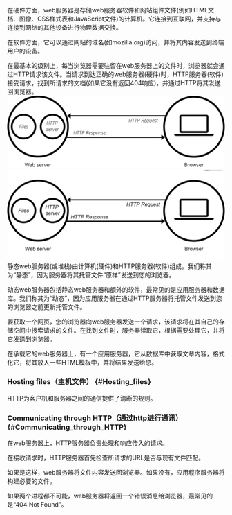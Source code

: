在硬件方面，web服务器是存储web服务器软件和网站组件文件\(例如HTML文档、图像、CSS样式表和JavaScript文件\)的计算机。它连接到互联网，并支持与连接到网络的其他设备进行物理数据交换。

在软件方面，它可以通过网站的域名\(如mozilla.org\)访问，并将其内容发送到终端用户的设备。

在最基本的级别上，每当浏览器需要驻留在web服务器上的文件时，浏览器就会通过HTTP请求该文件。当请求到达正确的web服务器\(硬件\)时，HTTP服务器\(软件\)接受请求，找到所请求的文档\(如果它没有返回404响应\)，并通过HTTP将其发送回浏览器。![](/assets/web-server.svg)![](/assets/KSQ29]`DWA47109R}JIE}~C.png)静态web服务器\(或堆栈\)由计算机\(硬件\)和HTTP服务器\(软件\)组成。我们称其为“静态”，因为服务器将其托管文件“原样”发送到您的浏览器。

动态web服务器包括静态web服务器和额外的软件，最常见的是应用服务器和数据库。我们称其为“动态”，因为应用服务器在通过HTTP服务器将托管文件发送到您的浏览器之前更新托管文件。

要获取一个网页，您的浏览器向web服务器发送一个请求，该请求将在其自己的存储空间中搜索请求的文件。在找到文件时，服务器读取它，根据需要处理它，并将它发送到浏览器。

在承载它的web服务器上，有一个应用服务器，它从数据库中获取文章内容，格式化它，将其放入一些HTML模板中，并将结果发送给您。

### Hosting files（主机文件） {#Hosting_files}

HTTP为客户机和服务器之间的通信提供了清晰的规则。

### Communicating through HTTP（通过http进行通讯） {#Communicating_through_HTTP}

在web服务器上，HTTP服务器负责处理和响应传入的请求。

在接收请求时，HTTP服务器首先检查所请求的URL是否与现有文件匹配。

如果是这样，web服务器将文件内容发送回浏览器。如果没有，应用程序服务器将构建必要的文件。

如果两个进程都不可能，web服务器将返回一个错误消息给浏览器，最常见的是“404 Not Found”。



